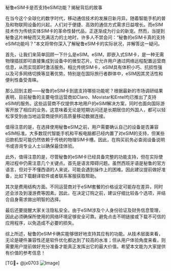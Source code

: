 秘鲁eSIM卡是否支持eSIM功能？揭秘背后的故事

在当今这个全球化的数字时代，移动通信技术的发展日新月异。随着智能手机的普及和物联网设备的兴起，人们对于便捷、高效的通信方式需求日益增长。而eSIM技术作为传统实体SIM卡的革命性替代品，正逐渐成为行业的新宠。然而，当提到秘鲁这片神秘而又充满活力的土地时，许多人不禁会问：“秘鲁的eSIM卡真的支持eSIM功能吗？”本文将带你深入了解秘鲁eSIM卡的实际状况，并解答这一疑问。

首先，让我们来简单回顾一下什么是eSIM。eSIM，即嵌入式SIM卡，是一种无需物理插拔即可直接集成到设备中的微型芯片。它允许用户通过网络远程配置运营商信息，从而实现即时激活服务。相比传统SIM卡，eSIM具有体积小巧、抗损性强以及可多网络切换等显著优势。特别是在国际旅行者群体中，eSIM因其灵活性和便利性备受青睐。

那么回到主题——秘鲁的eSIM卡到底支持哪些功能呢？根据最新的市场调研结果表明，目前秘鲁的主要电信运营商如Claro、Movistar和Entel均已推出了支持eSIM的服务。这些运营商不仅提供本地用户的eSIM解决方案，同时也面向国际游客开放了相应的业务。这意味着无论是短期访问还是长期居住的外国人，都可以轻松享受到由当地运营商提供的高质量移动数据连接。

值得注意的是，在选择使用秘鲁eSIM之前，用户需要确认自己的设备是否兼容eSIM标准。大多数现代智能手机和平板电脑都已经内置了对eSIM的支持，但某些旧款机型可能仍然依赖于传统的物理SIM卡槽。因此，在购买前务必查阅设备说明书或咨询专业人士以确保最佳体验。

此外，值得注意的是，尽管秘鲁的eSIM卡已经具备完整的功能支持，但在实际使用过程中仍需注意几个关键点。首先是语言障碍问题。虽然西班牙语是秘鲁的官方语言，但对于不懂西语的人来说，可能会遇到操作上的困难。因此建议提前做好准备，比如下载翻译软件或者联系客服获取帮助。

其次是费用结构方面。不同运营商对于eSIM套餐的价格设定可能存在差异，同时还会涉及到漫游费等因素。因此，在决定订购之前，建议仔细比较各个选项，并结合自身需求做出明智的选择。

最后还要提醒大家关注隐私安全。由于eSIM涉及个人身份验证及财务信息管理，因此必须确保所使用的网络环境足够安全可靠。避免点击不明链接或下载不可信的应用程序，以免造成不必要的损失。

综上所述，秘鲁的eSIM卡确实能够很好地支持其应有的功能。从技术层面来看，无论是硬件兼容性还是软件优化都达到了较高的水准；但从用户体验角度来看，则需要用户提前做好充分准备才能真正发挥出它的最大价值。希望本文能为大家提供有价值的参考信息！

[TG💪+ @jx0703 ![Image](https://github.com/user-attachments/assets/dbca1d08-cadb-493c-b0ec-ad6f7a83f270)]